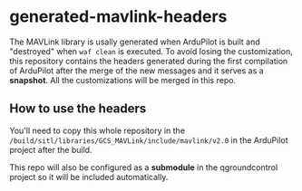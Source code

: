 # generated-mavlink-headers
The MAVLink library is usally generated when ArduPilot is built and "destroyed" when `waf clean` is executed. To avoid losing the customization, this repository contains the headers generated during the first compilation of ArduPilot after the merge of the new messages and it serves as a **snapshot**. All the customizations will be merged in this repo.

## How to use the headers
You'll need to copy this whole repository in the `/build/sitl/libraries/GCS_MAVLink/include/mavlink/v2.0` in the ArduPilot project after the build.

This repo will also be configured as a **submodule** in the qgroundcontrol project so it will be included automatically.
